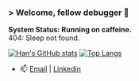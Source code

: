 ### > Welcome, fellow debugger 👋
**System Status: Running on caffeine.**  
404: Sleep not found.  

[![Han's GitHub stats](https://github-readme-stats.vercel.app/api?username=han-nwin&show_icons=true&theme=catppuccin_mocha&hide_rank=true)](https://github.com/han-nwin/github-readme-stats)      [![Top Langs](https://github-readme-stats.vercel.app/api/top-langs/?username=han-nwin&hide_progress=true&show_icons=true&theme=catppuccin_mocha)](https://github.com/han-nwin/github-readme-stats)

- 📫 [Email](mailto:hannguyen.win@gmail.com) | [Linkedin](https://www.linkedin.com/in/tan-han-nguyen/)

